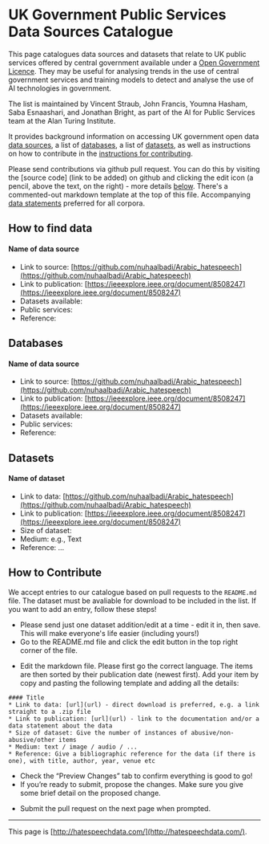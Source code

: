 # UK Government Public Services Data Sources Catalogue

This page catalogues data sources and datasets that relate to UK public services offered by central government available under a [Open Government Licence](https://en.wikipedia.org/wiki/Open_Government_Licence). They may be useful for analysing trends in the use of central government services and training models to detect and analyse the use of AI technologies in government. 

The list is maintained by Vincent Straub, John Francis, Youmna Hasham, Saba Esnaashari, and Jonathan Bright, as part of the AI for Public Services team at the Alan Turing Institute.

It provides background information on accessing UK government open data [data sources](#finding-data-header), a list of [databases](#databases-header), a list of [datasets](#datasets-header), as well as instructions on how to contribute in the [instructions for contributing](#contributing-header).

<!--  If you use these resources, please cite (and read!) our paper: [Directions in Abusive Language Training Data: Garbage In, Garbage Out](https://journals.plos.org/plosone/article?id=10.1371/journal.pone.0243300). And if you would like to find other resources for researching online hate, visit The Alan Turing Institute's [Online Hate Research Hub](https://www.turing.ac.uk/research/research-programmes/public-policy/online-hate-research-hub) or read The Alan Turing Institute's [Reading List on Online Hate and Abuse Research](https://docs.google.com/document/d/1WVkVGp29Jt6d-4fBnZ5OWVYuFn_03rzz-KBqPsu6gTM/edit?usp=sharing). -->

Please send contributions via github pull request. You can do this by visiting the [source code] (link to be added) on github and clicking the edit icon (a pencil, above the text, on the right) - more details [below](#Contributing-header). There's a commented-out markdown template at the top of this file. Accompanying [data statements](https://www.mitpressjournals.org/doi/abs/10.1162/tacl_a_00041) preferred for all corpora.

<a id="finding-data-header"></a>
## How to find data
#### Name of data source
* Link to source: [https://github.com/nuhaalbadi/Arabic_hatespeech](https://github.com/nuhaalbadi/Arabic_hatespeech)
* Link to publication: [https://ieeexplore.ieee.org/document/8508247](https://ieeexplore.ieee.org/document/8508247)
* Datasets available: 
* Public services:  
* Reference: 

<a id="databases-header"></a>
## Databases
#### Name of data source
* Link to source: [https://github.com/nuhaalbadi/Arabic_hatespeech](https://github.com/nuhaalbadi/Arabic_hatespeech)
* Link to publication: [https://ieeexplore.ieee.org/document/8508247](https://ieeexplore.ieee.org/document/8508247)
* Datasets available: 
* Public services:  
* Reference: 

<a id="datasets-header"></a>
## Datasets
#### Name of dataset
* Link to data: [https://github.com/nuhaalbadi/Arabic_hatespeech](https://github.com/nuhaalbadi/Arabic_hatespeech)
* Link to publication: [https://ieeexplore.ieee.org/document/8508247](https://ieeexplore.ieee.org/document/8508247)
* Size of dataset:  
* Medium: e.g., Text 
* Reference: ...

<a id="contributing-header"></a>
## How to Contribute

We accept entries to our catalogue based on pull requests to the `README.md` file. The dataset must be avaliable for download to be included in the list.
If you want to add an entry, follow these steps!

* Please send just one dataset addition/edit at a time - edit it in, then save. This will make everyone's life easier (including yours!)
* Go to the README.md file and click the edit button in the top right corner of the file.

<!-- <img width="1239" alt="Pasted Graphic" src="https://user-images.githubusercontent.com/22522221/150790020-ecbc6eea-3cf1-4134-ad51-a8a6334cfc2f.png"> -->


* Edit the markdown file. Please first go the correct language. The items are then sorted by their publication date (newest first). Add your item by copy and pasting the following template and adding all the details:


```
#### Title
* Link to data: [url](url) - direct download is preferred, e.g. a link straight to a .zip file
* Link to publication: [url](url) - link to the documentation and/or a data statement about the data
* Size of dataset: Give the number of instances of abusive/non-abusive/other items
* Medium: text / image / audio / ...
* Reference: Give a bibliographic reference for the data (if there is one), with title, author, year, venue etc
```

* Check the “Preview Changes” tab to confirm everything is good to go!
* If you’re ready to submit, propose the changes. Make sure you give some brief detail on the proposed change.

<!--  <img width="1243" alt="Pasted Graphic 1" src="https://user-images.githubusercontent.com/22522221/150790254-c4c004cb-567d-4401-95ba-7b7be6de53fd.png">  -->

* Submit the pull request on the next page when prompted.

---

This page is [http://hatespeechdata.com/](http://hatespeechdata.com/).
